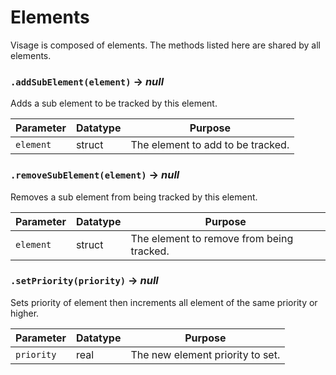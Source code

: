 # Elements
Visage is composed of elements. The methods listed here are shared by all elements.

### `.addSubElement(element)` → *null*
Adds a sub element to be tracked by this element.

| Parameter | Datatype  | Purpose |
|-----------|-----------|---------|
|`element` |struct |The element to add to be tracked. |

### `.removeSubElement(element)` → *null*
Removes a sub element from being tracked by this element.

| Parameter | Datatype  | Purpose |
|-----------|-----------|---------|
|`element` |struct |The element to remove from being tracked. |

### `.setPriority(priority)` → *null*
Sets priority of element then increments all element of the same priority or higher.

| Parameter | Datatype  | Purpose |
|-----------|-----------|---------|
|`priority` |real |The new element priority to set. |
